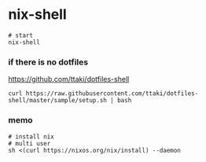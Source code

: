 # nix-shell

```
# start
nix-shell

```

### if there is no dotfiles

https://github.com/ttaki/dotfiles-shell
```
curl https://raw.githubusercontent.com/ttaki/dotfiles-shell/master/sample/setup.sh | bash
```

### memo
```
# install nix
# multi user 
sh <(curl https://nixos.org/nix/install) --daemon
```
